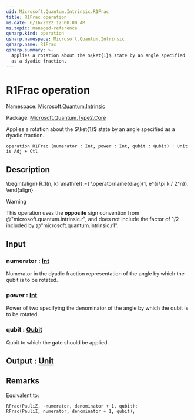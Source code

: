 ```yaml
---
uid: Microsoft.Quantum.Intrinsic.R1Frac
title: R1Frac operation
ms.date: 6/16/2022 12:00:00 AM
ms.topic: managed-reference
qsharp.kind: operation
qsharp.namespace: Microsoft.Quantum.Intrinsic
qsharp.name: R1Frac
qsharp.summary: >-
  Applies a rotation about the $\ket{1}$ state by an angle specified
  as a dyadic fraction.
---
```


# R1Frac operation

Namespace: [Microsoft.Quantum.Intrinsic](xref:Microsoft.Quantum.Intrinsic)

Package: [Microsoft.Quantum.Type2.Core](https://nuget.org/packages/Microsoft.Quantum.Type2.Core)


Applies a rotation about the $\ket{1}$ state by an angle specifiedas a dyadic fraction.

```qsharp
operation R1Frac (numerator : Int, power : Int, qubit : Qubit) : Unit is Adj + Ctl
```


## Description

\begin{align}R_1(n, k) \mathrel{:=}\operatorname{diag}(1, e^{i \pi k / 2^n}).\end{align}> [!WARNING]> This operation uses the **opposite** sign convention from> @"microsoft.quantum.intrinsic.r", and does not include the> factor of $1/ 2$ included by @"microsoft.quantum.intrinsic.r1".

## Input

### numerator : [Int](xref:microsoft.quantum.qsharp.valueliterals#int-literals)

Numerator in the dyadic fraction representation of the angleby which the qubit is to be rotated.


### power : [Int](xref:microsoft.quantum.qsharp.valueliterals#int-literals)

Power of two specifying the denominator of the angle by whichthe qubit is to be rotated.


### qubit : [Qubit](xref:microsoft.quantum.qsharp.valueliterals#qubit-literals)

Qubit to which the gate should be applied.



## Output : [Unit](xref:microsoft.quantum.qsharp.valueliterals#unit-literal)



## Remarks

Equivalent to:```qsharpRFrac(PauliZ, -numerator, denominator + 1, qubit);RFrac(PauliI, numerator, denominator + 1, qubit);```